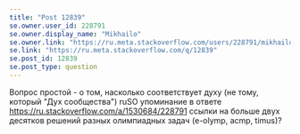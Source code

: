 ```yaml
---
title: "Post 12839"
se.owner.user_id: 228791
se.owner.display_name: "Mikhailo"
se.owner.link: "https://ru.meta.stackoverflow.com/users/228791/mikhailo"
se.link: "https://ru.meta.stackoverflow.com/q/12839"
se.post_id: 12839
se.post_type: question
---
```

<p>Вопрос простой - о том, насколько соответствует духу (не тому, который &quot;Дух сообщества&quot;) ruSO упоминание в ответе <a href="https://ru.stackoverflow.com/a/1530684/228791">https://ru.stackoverflow.com/a/1530684/228791</a> ссылки на больше двух десятков решений разных олимпиадных задач (e-olymp, acmp, timus)?</p>
